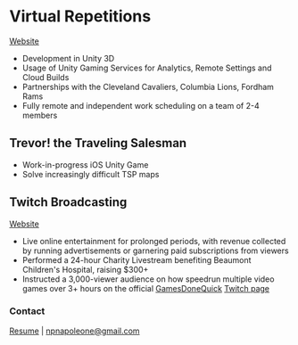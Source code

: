 # Virtual Repetitions
[Website](https://vreps.us)
- Development in Unity 3D
- Usage of Unity Gaming Services for Analytics, Remote Settings and Cloud Builds
- Partnerships with the Cleveland Cavaliers, Columbia Lions, Fordham Rams
- Fully remote and independent work scheduling on a team of 2-4 members
## Trevor! the Traveling Salesman
- Work-in-progress iOS Unity Game
- Solve increasingly difficult TSP maps
## Twitch Broadcasting
[Website](https://twitch.tv/NoodlesNA)
- Live online entertainment for prolonged periods, with revenue collected by running advertisements or garnering paid subscriptions from viewers
- Performed a 24-hour Charity Livestream benefiting Beaumont Children's Hospital, raising $300+
- Instructed a 3,000-viewer audience on how speedrun multiple video games over 3+ hours on the official [GamesDoneQuick](https://gamesdonequick.com/) [Twitch page](https://www.twitch.tv/gamesdonequick)
### Contact
<a href="Resume.pdf">Resume</a> | <npnapoleone@gmail.com>
